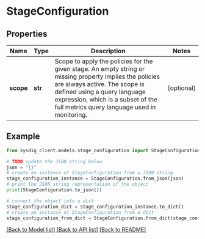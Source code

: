 # StageConfiguration


## Properties

Name | Type | Description | Notes
------------ | ------------- | ------------- | -------------
**scope** | **str** | Scope to apply the policies for the given stage. An empty string or missing property implies the policies are always active. The scope is defined using a query language expression, which is a subset of the full metrics query language used in monitoring.  | [optional] 

## Example

```python
from sysdig_client.models.stage_configuration import StageConfiguration

# TODO update the JSON string below
json = "{}"
# create an instance of StageConfiguration from a JSON string
stage_configuration_instance = StageConfiguration.from_json(json)
# print the JSON string representation of the object
print(StageConfiguration.to_json())

# convert the object into a dict
stage_configuration_dict = stage_configuration_instance.to_dict()
# create an instance of StageConfiguration from a dict
stage_configuration_from_dict = StageConfiguration.from_dict(stage_configuration_dict)
```
[[Back to Model list]](../README.md#documentation-for-models) [[Back to API list]](../README.md#documentation-for-api-endpoints) [[Back to README]](../README.md)


